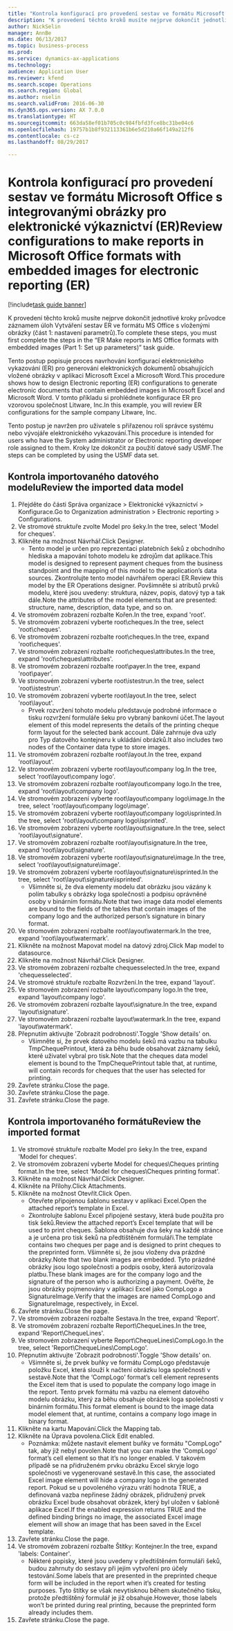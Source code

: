 ```yaml
--- 
title: "Kontrola konfigurací pro provedení sestav ve formátu Microsoft Office s integrovanými obrázky pro elektronické výkaznictví (ER)"
description: "K provedení těchto kroků musíte nejprve dokončit jednotlivé kroky průvodce záznamem úloh Vytváření sestav ER ve formátu MS Office s vloženými obrázky (část 1 - nastavení parametrů)."
author: NickSelin
manager: AnnBe
ms.date: 06/13/2017
ms.topic: business-process
ms.prod: 
ms.service: dynamics-ax-applications
ms.technology: 
audience: Application User
ms.reviewer: kfend
ms.search.scope: Operations
ms.search.region: Global
ms.author: nselin
ms.search.validFrom: 2016-06-30
ms.dyn365.ops.version: AX 7.0.0
ms.translationtype: HT
ms.sourcegitcommit: 663da58ef01b705c0c984fbfd3fce8bc31be04c6
ms.openlocfilehash: 19757b1b8f932113361b6e5d210a66f149a212f6
ms.contentlocale: cs-cz
ms.lasthandoff: 08/29/2017

---
```

# <a name="review-configurations-to-make-reports-in-microsoft-office-formats-with-embedded-images-for-electronic-reporting-er"></a><span data-ttu-id="e6b33-103">Kontrola konfigurací pro provedení sestav ve formátu Microsoft Office s integrovanými obrázky pro elektronické výkaznictví (ER)</span><span class="sxs-lookup"><span data-stu-id="e6b33-103">Review configurations to make reports in Microsoft Office formats with embedded images for electronic reporting (ER)</span></span>

[!include[task guide banner](../../includes/task-guide-banner.md)]

<span data-ttu-id="e6b33-104">K provedení těchto kroků musíte nejprve dokončit jednotlivé kroky průvodce záznamem úloh Vytváření sestav ER ve formátu MS Office s vloženými obrázky (část 1: nastavení parametrů).</span><span class="sxs-lookup"><span data-stu-id="e6b33-104">To complete these steps, you must first complete the steps in the “ER Make reports in MS Office formats with embedded images (Part 1: Set up parameters)” task guide.</span></span>

<span data-ttu-id="e6b33-105">Tento postup popisuje proces navrhování konfigurací elektronického vykazování (ER) pro generování elektronických dokumentů obsahujících vložené obrázky v aplikaci Microsoft Excel a Microsoft Word.</span><span class="sxs-lookup"><span data-stu-id="e6b33-105">This procedure shows how to design Electronic reporting (ER) configurations to generate electronic documents that contain embedded images in Microsoft Excel and Microsoft Word.</span></span> <span data-ttu-id="e6b33-106">V tomto příkladu si prohlédnete konfigurace ER pro vzorovou společnost Litware, Inc.</span><span class="sxs-lookup"><span data-stu-id="e6b33-106">In this example, you will review ER configurations for the sample company Litware, Inc.</span></span> 

<span data-ttu-id="e6b33-107">Tento postup je navržen pro uživatele s přiřazenou rolí správce systému nebo vývojáře elektronického vykazování.</span><span class="sxs-lookup"><span data-stu-id="e6b33-107">This procedure is intended for users who have the System administrator or Electronic reporting developer role assigned to them.</span></span> <span data-ttu-id="e6b33-108">Kroky lze dokončit za použití datové sady USMF.</span><span class="sxs-lookup"><span data-stu-id="e6b33-108">The steps can be completed by using the USMF data set.</span></span>


## <a name="review-the-imported-data-model"></a><span data-ttu-id="e6b33-109">Kontrola importovaného datového modelu</span><span class="sxs-lookup"><span data-stu-id="e6b33-109">Review the imported data model</span></span>
1. <span data-ttu-id="e6b33-110">Přejděte do části Správa organizace > Elektronické výkaznictví > Konfigurace.</span><span class="sxs-lookup"><span data-stu-id="e6b33-110">Go to Organization administration > Electronic reporting > Configurations.</span></span>
2. <span data-ttu-id="e6b33-111">Ve stromové struktuře zvolte Model pro šeky.</span><span class="sxs-lookup"><span data-stu-id="e6b33-111">In the tree, select 'Model for cheques'.</span></span>
3. <span data-ttu-id="e6b33-112">Klikněte na možnost Návrhář.</span><span class="sxs-lookup"><span data-stu-id="e6b33-112">Click Designer.</span></span>
    * <span data-ttu-id="e6b33-113">Tento model je určen pro reprezentaci platebních šeků z obchodního hlediska a mapování tohoto modelu ke zdrojům dat aplikace.</span><span class="sxs-lookup"><span data-stu-id="e6b33-113">This model is designed to represent payment cheques from the business standpoint and the mapping of this model to the application’s data sources.</span></span> <span data-ttu-id="e6b33-114">Zkontrolujte tento model návrhářem operací ER.</span><span class="sxs-lookup"><span data-stu-id="e6b33-114">Review this model by the ER Operations designer.</span></span> <span data-ttu-id="e6b33-115">Povšimněte si atributů prvků modelu, které jsou uvedeny: struktura, název, popis, datový typ a tak dále.</span><span class="sxs-lookup"><span data-stu-id="e6b33-115">Note the attributes of the model elements that are presented: structure, name, description, data type, and so on.</span></span>   
4. <span data-ttu-id="e6b33-116">Ve stromovém zobrazení rozbalte Kořen.</span><span class="sxs-lookup"><span data-stu-id="e6b33-116">In the tree, expand 'root'.</span></span>
5. <span data-ttu-id="e6b33-117">Ve stromovém zobrazení vyberte root\cheques.</span><span class="sxs-lookup"><span data-stu-id="e6b33-117">In the tree, select 'root\cheques'.</span></span>
6. <span data-ttu-id="e6b33-118">Ve stromovém zobrazení rozbalte root\cheques.</span><span class="sxs-lookup"><span data-stu-id="e6b33-118">In the tree, expand 'root\cheques'.</span></span>
7. <span data-ttu-id="e6b33-119">Ve stromovém zobrazení rozbalte root\cheques\attributes.</span><span class="sxs-lookup"><span data-stu-id="e6b33-119">In the tree, expand 'root\cheques\attributes'.</span></span>
8. <span data-ttu-id="e6b33-120">Ve stromovém zobrazení rozbalte root\payer.</span><span class="sxs-lookup"><span data-stu-id="e6b33-120">In the tree, expand 'root\payer'.</span></span>
9. <span data-ttu-id="e6b33-121">Ve stromovém zobrazení vyberte root\istestrun.</span><span class="sxs-lookup"><span data-stu-id="e6b33-121">In the tree, select 'root\istestrun'.</span></span>
10. <span data-ttu-id="e6b33-122">Ve stromovém zobrazení vyberte root\layout.</span><span class="sxs-lookup"><span data-stu-id="e6b33-122">In the tree, select 'root\layout'.</span></span>
    * <span data-ttu-id="e6b33-123">Prvek rozvržení tohoto modelu představuje podrobné informace o tisku rozvržení formuláře šeku pro vybraný bankovní účet.</span><span class="sxs-lookup"><span data-stu-id="e6b33-123">The layout element of this model represents the details of the printing cheque form layout for the selected bank account.</span></span> <span data-ttu-id="e6b33-124">Dále zahrnuje dva uzly pro Typ datového kontejneru k ukládání obrázků.</span><span class="sxs-lookup"><span data-stu-id="e6b33-124">It also includes two nodes of the Container data type to store images.</span></span>   
11. <span data-ttu-id="e6b33-125">Ve stromovém zobrazení rozbalte root\layout.</span><span class="sxs-lookup"><span data-stu-id="e6b33-125">In the tree, expand 'root\layout'.</span></span>
12. <span data-ttu-id="e6b33-126">Ve stromovém zobrazení vyberte root\layout\company log.</span><span class="sxs-lookup"><span data-stu-id="e6b33-126">In the tree, select 'root\layout\company logo'.</span></span>
13. <span data-ttu-id="e6b33-127">Ve stromovém zobrazení rozbalte root\layout\company logo.</span><span class="sxs-lookup"><span data-stu-id="e6b33-127">In the tree, expand 'root\layout\company logo'.</span></span>
14. <span data-ttu-id="e6b33-128">Ve stromovém zobrazení vyberte root\layout\company logo\image.</span><span class="sxs-lookup"><span data-stu-id="e6b33-128">In the tree, select 'root\layout\company logo\image'.</span></span>
15. <span data-ttu-id="e6b33-129">Ve stromovém zobrazení vyberte root\layout\company logo\isprinted.</span><span class="sxs-lookup"><span data-stu-id="e6b33-129">In the tree, select 'root\layout\company logo\isprinted'.</span></span>
16. <span data-ttu-id="e6b33-130">Ve stromovém zobrazení vyberte root\layout\signature.</span><span class="sxs-lookup"><span data-stu-id="e6b33-130">In the tree, select 'root\layout\signature'.</span></span>
17. <span data-ttu-id="e6b33-131">Ve stromovém zobrazení rozbalte root\layout\signature.</span><span class="sxs-lookup"><span data-stu-id="e6b33-131">In the tree, expand 'root\layout\signature'.</span></span>
18. <span data-ttu-id="e6b33-132">Ve stromovém zobrazení vyberte root\layout\signature\image.</span><span class="sxs-lookup"><span data-stu-id="e6b33-132">In the tree, select 'root\layout\signature\image'.</span></span>
19. <span data-ttu-id="e6b33-133">Ve stromovém zobrazení vyberte root\layout\signature\isprinted.</span><span class="sxs-lookup"><span data-stu-id="e6b33-133">In the tree, select 'root\layout\signature\isprinted'.</span></span>
    * <span data-ttu-id="e6b33-134">Všimněte si, že dva elementy modelu dat obrázku jsou vázány k polím tabulky s obrázky loga společnosti a podpisu oprávněné osoby v binárním formátu.</span><span class="sxs-lookup"><span data-stu-id="e6b33-134">Note that two image data model elements are bound to the fields of the tables that contain images of the company logo and the authorized person’s signature in binary format.</span></span>  
20. <span data-ttu-id="e6b33-135">Ve stromovém zobrazení rozbalte root\layout\watermark.</span><span class="sxs-lookup"><span data-stu-id="e6b33-135">In the tree, expand 'root\layout\watermark'.</span></span>
21. <span data-ttu-id="e6b33-136">Klikněte na možnost Mapovat model na datový zdroj.</span><span class="sxs-lookup"><span data-stu-id="e6b33-136">Click Map model to datasource.</span></span>
22. <span data-ttu-id="e6b33-137">Klikněte na možnost Návrhář.</span><span class="sxs-lookup"><span data-stu-id="e6b33-137">Click Designer.</span></span>
23. <span data-ttu-id="e6b33-138">Ve stromovém zobrazení rozbalte chequesselected.</span><span class="sxs-lookup"><span data-stu-id="e6b33-138">In the tree, expand 'chequesselected'.</span></span>
24. <span data-ttu-id="e6b33-139">Ve stromové struktuře rozbalte Rozvržení.</span><span class="sxs-lookup"><span data-stu-id="e6b33-139">In the tree, expand 'layout'.</span></span>
25. <span data-ttu-id="e6b33-140">Ve stromovém zobrazení rozbalte layout\company logo.</span><span class="sxs-lookup"><span data-stu-id="e6b33-140">In the tree, expand 'layout\company logo'.</span></span>
26. <span data-ttu-id="e6b33-141">Ve stromovém zobrazení rozbalte layout\signature.</span><span class="sxs-lookup"><span data-stu-id="e6b33-141">In the tree, expand 'layout\signature'.</span></span>
27. <span data-ttu-id="e6b33-142">Ve stromovém zobrazení rozbalte layout\watermark.</span><span class="sxs-lookup"><span data-stu-id="e6b33-142">In the tree, expand 'layout\watermark'.</span></span>
28. <span data-ttu-id="e6b33-143">Přepnutím aktivujte 'Zobrazit podrobnosti'.</span><span class="sxs-lookup"><span data-stu-id="e6b33-143">Toggle 'Show details' on.</span></span>
    * <span data-ttu-id="e6b33-144">Všimněte si, že prvek datového modelu šeků má vazbu na tabulku TmpChequePrintout, která za běhu bude obsahovat záznamy šeků, které uživatel vybral pro tisk.</span><span class="sxs-lookup"><span data-stu-id="e6b33-144">Note that the cheques data model element is bound to the TmpChequePrintout table that, at runtime, will contain records for cheques that the user has selected for printing.</span></span>   
29. <span data-ttu-id="e6b33-145">Zavřete stránku.</span><span class="sxs-lookup"><span data-stu-id="e6b33-145">Close the page.</span></span>
30. <span data-ttu-id="e6b33-146">Zavřete stránku.</span><span class="sxs-lookup"><span data-stu-id="e6b33-146">Close the page.</span></span>
31. <span data-ttu-id="e6b33-147">Zavřete stránku.</span><span class="sxs-lookup"><span data-stu-id="e6b33-147">Close the page.</span></span>

## <a name="review-the-imported-format"></a><span data-ttu-id="e6b33-148">Kontrola importovaného formátu</span><span class="sxs-lookup"><span data-stu-id="e6b33-148">Review the imported format</span></span>
1. <span data-ttu-id="e6b33-149">Ve stromové struktuře rozbalte Model pro šeky.</span><span class="sxs-lookup"><span data-stu-id="e6b33-149">In the tree, expand 'Model for cheques'.</span></span>
2. <span data-ttu-id="e6b33-150">Ve stromovém zobrazení vyberte Model for cheques\Cheques printing format.</span><span class="sxs-lookup"><span data-stu-id="e6b33-150">In the tree, select 'Model for cheques\Cheques printing format'.</span></span>
3. <span data-ttu-id="e6b33-151">Klikněte na možnost Návrhář.</span><span class="sxs-lookup"><span data-stu-id="e6b33-151">Click Designer.</span></span>
4. <span data-ttu-id="e6b33-152">Klikněte na Přílohy.</span><span class="sxs-lookup"><span data-stu-id="e6b33-152">Click Attachments.</span></span>
5. <span data-ttu-id="e6b33-153">Klikněte na možnost Otevřít.</span><span class="sxs-lookup"><span data-stu-id="e6b33-153">Click Open.</span></span>
    * <span data-ttu-id="e6b33-154">Otevřete připojenou šablonu sestavy v aplikaci Excel.</span><span class="sxs-lookup"><span data-stu-id="e6b33-154">Open the attached report’s template in Excel.</span></span>  
    * <span data-ttu-id="e6b33-155">Zkontrolujte šablonu Excel připojené sestavy, která bude použita pro tisk šeků.</span><span class="sxs-lookup"><span data-stu-id="e6b33-155">Review the attached report’s Excel template that will be used to print cheques.</span></span> <span data-ttu-id="e6b33-156">Šablona obsahuje dva šeky na každé stránce a je určena pro tisk šeků na předtištěném formuláři.</span><span class="sxs-lookup"><span data-stu-id="e6b33-156">The template contains two cheques per page and is designed to print cheques to the preprinted form.</span></span> <span data-ttu-id="e6b33-157">Všimněte si, že jsou vloženy dva prázdné obrázky.</span><span class="sxs-lookup"><span data-stu-id="e6b33-157">Note that two blank images are embedded.</span></span> <span data-ttu-id="e6b33-158">Tyto prázdné obrázky jsou logo společnosti a podpis osoby, která autorizovala platbu.</span><span class="sxs-lookup"><span data-stu-id="e6b33-158">These blank images are for the company logo and the signature of the person who is authorizing a payment.</span></span> <span data-ttu-id="e6b33-159">Ověřte, že jsou obrázky pojmenovány v aplikaci Excel jako CompLogo a SignatureImage.</span><span class="sxs-lookup"><span data-stu-id="e6b33-159">Verify that the images are named CompLogo and SignatureImage, respectively, in Excel.</span></span>   
6. <span data-ttu-id="e6b33-160">Zavřete stránku.</span><span class="sxs-lookup"><span data-stu-id="e6b33-160">Close the page.</span></span>
7. <span data-ttu-id="e6b33-161">Ve stromovém zobrazení rozbalte Sestava.</span><span class="sxs-lookup"><span data-stu-id="e6b33-161">In the tree, expand 'Report'.</span></span>
8. <span data-ttu-id="e6b33-162">Ve stromovém zobrazení rozbalte Report\ChequeLines.</span><span class="sxs-lookup"><span data-stu-id="e6b33-162">In the tree, expand 'Report\ChequeLines'.</span></span>
9. <span data-ttu-id="e6b33-163">Ve stromovém zobrazení vyberte Report\ChequeLines\CompLogo.</span><span class="sxs-lookup"><span data-stu-id="e6b33-163">In the tree, select 'Report\ChequeLines\CompLogo'.</span></span>
10. <span data-ttu-id="e6b33-164">Přepnutím aktivujte 'Zobrazit podrobnosti'.</span><span class="sxs-lookup"><span data-stu-id="e6b33-164">Toggle 'Show details' on.</span></span>
    * <span data-ttu-id="e6b33-165">Všimněte si, že prvek buňky ve formátu CompLogo představuje položku Excel, která slouží k načtení obrázku loga společnosti v sestavě.</span><span class="sxs-lookup"><span data-stu-id="e6b33-165">Note that the ‘CompLogo’ format’s cell element represents the Excel item that is used to populate the company logo image in the report.</span></span> <span data-ttu-id="e6b33-166">Tento prvek formátu má vazbu na element datového modelu obrázku, který za běhu obsahuje obrázek loga společnosti v binárním formátu.</span><span class="sxs-lookup"><span data-stu-id="e6b33-166">This format element is bound to the image data model element that, at runtime, contains a company logo image in binary format.</span></span>   
11. <span data-ttu-id="e6b33-167">Klikněte na kartu Mapování.</span><span class="sxs-lookup"><span data-stu-id="e6b33-167">Click the Mapping tab.</span></span>
12. <span data-ttu-id="e6b33-168">Klikněte na Úprava povolena.</span><span class="sxs-lookup"><span data-stu-id="e6b33-168">Click Edit enabled.</span></span>
    * <span data-ttu-id="e6b33-169">Poznámka: můžete nastavit element buňky ve formátu "CompLogo" tak, aby již nebyl povolen.</span><span class="sxs-lookup"><span data-stu-id="e6b33-169">Note that you can make the ‘CompLogo’ format’s cell element so that it’s no longer enabled.</span></span> <span data-ttu-id="e6b33-170">V takovém případě se na přidruženém prvku obrázku Excel skryje logo společnosti ve vygenerované sestavě.</span><span class="sxs-lookup"><span data-stu-id="e6b33-170">In this case, the associated Excel image element will hide a company logo in the generated report.</span></span> <span data-ttu-id="e6b33-171">Pokud se u povoleného výrazu vrátí hodnota TRUE, a definovaná vazba nepřinese žádný obrázek, přidružený prvek obrázku Excel bude obsahovat obrázek, který byl uložen v šabloně aplikace Excel.</span><span class="sxs-lookup"><span data-stu-id="e6b33-171">If the enabled expression returns TRUE and the defined binding brings no image, the associated Excel image element will show an image that has been saved in the Excel template.</span></span>   
13. <span data-ttu-id="e6b33-172">Zavřete stránku.</span><span class="sxs-lookup"><span data-stu-id="e6b33-172">Close the page.</span></span>
14. <span data-ttu-id="e6b33-173">Ve stromovém zobrazení rozbalte Štítky: Kontejner.</span><span class="sxs-lookup"><span data-stu-id="e6b33-173">In the tree, expand 'labels: Container'.</span></span>
    * <span data-ttu-id="e6b33-174">Některé popisky, které jsou uvedeny v předtištěném formuláři šeků, budou zahrnuty do sestavy při jejím vytvoření pro účely testování.</span><span class="sxs-lookup"><span data-stu-id="e6b33-174">Some labels that are presented in the preprinted cheque form will be included in the report when it’s created for testing purposes.</span></span> <span data-ttu-id="e6b33-175">Tyto štítky se však nevytisknou během skutečného tisku, protože předtištěný formulář je již obsahuje.</span><span class="sxs-lookup"><span data-stu-id="e6b33-175">However, those labels won’t be printed during real printing, because the preprinted form already includes them.</span></span>  
15. <span data-ttu-id="e6b33-176">Zavřete stránku.</span><span class="sxs-lookup"><span data-stu-id="e6b33-176">Close the page.</span></span>


